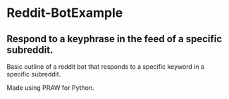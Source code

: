 # Reddit-BotExample
## Respond to a keyphrase in the feed of a specific subreddit.
Basic outline of a reddit bot that responds to a specific keyword in a specific subreddit.

Made using PRAW for Python.
